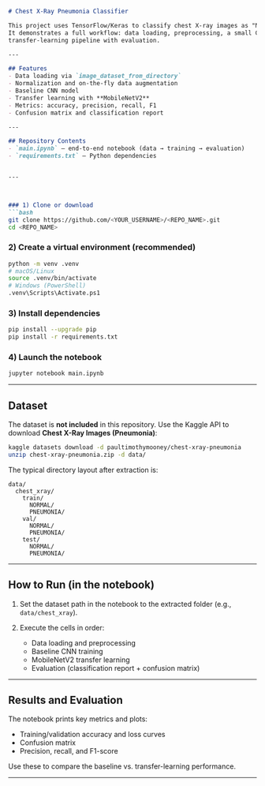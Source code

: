 ````markdown
# Chest X-Ray Pneumonia Classifier

This project uses TensorFlow/Keras to classify chest X-ray images as "Normal" or "Pneumonia".  
It demonstrates a full workflow: data loading, preprocessing, a small CNN baseline, and a MobileNetV2 
transfer-learning pipeline with evaluation.

---

## Features
- Data loading via `image_dataset_from_directory`
- Normalization and on-the-fly data augmentation
- Baseline CNN model
- Transfer learning with **MobileNetV2**
- Metrics: accuracy, precision, recall, F1
- Confusion matrix and classification report

---

## Repository Contents
- `main.ipynb` — end-to-end notebook (data → training → evaluation)
- `requirements.txt` — Python dependencies


---



### 1) Clone or download
```bash
git clone https://github.com/<YOUR_USERNAME>/<REPO_NAME>.git
cd <REPO_NAME>
````

### 2) Create a virtual environment (recommended)

```bash
python -m venv .venv
# macOS/Linux
source .venv/bin/activate
# Windows (PowerShell)
.venv\Scripts\Activate.ps1
```

### 3) Install dependencies

```bash
pip install --upgrade pip
pip install -r requirements.txt
```

### 4) Launch the notebook

```bash
jupyter notebook main.ipynb
```

---

## Dataset

The dataset is **not included** in this repository. Use the Kaggle API to download **Chest X-Ray Images (Pneumonia)**:

```bash
kaggle datasets download -d paultimothymooney/chest-xray-pneumonia
unzip chest-xray-pneumonia.zip -d data/
```

The typical directory layout after extraction is:

```
data/
  chest_xray/
    train/
      NORMAL/
      PNEUMONIA/
    val/
      NORMAL/
      PNEUMONIA/
    test/
      NORMAL/
      PNEUMONIA/
```



---

## How to Run (in the notebook)

1. Set the dataset path in the notebook to the extracted folder (e.g., `data/chest_xray`).
2. Execute the cells in order:

   * Data loading and preprocessing
   * Baseline CNN training
   * MobileNetV2 transfer learning
   * Evaluation (classification report + confusion matrix)

---

## Results and Evaluation

The notebook prints key metrics and plots:

* Training/validation accuracy and loss curves
* Confusion matrix
* Precision, recall, and F1-score

Use these to compare the baseline vs. transfer-learning performance.

---




```
```
